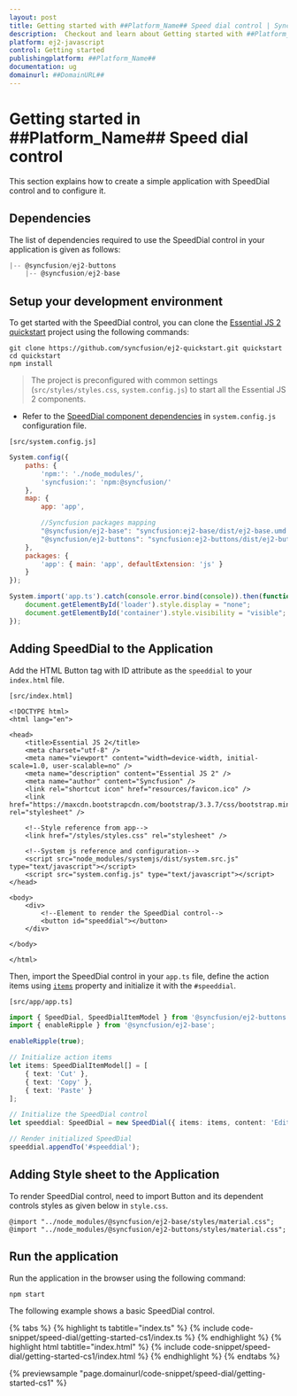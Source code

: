 ```yaml
---
layout: post
title: Getting started with ##Platform_Name## Speed dial control | Syncfusion
description:  Checkout and learn about Getting started with ##Platform_Name## Speed dial control of Syncfusion Essential JS 2 and more details.
platform: ej2-javascript
control: Getting started 
publishingplatform: ##Platform_Name##
documentation: ug
domainurl: ##DomainURL##
---
```


# Getting started in ##Platform_Name## Speed dial control

This section explains how to create a simple application with SpeedDial control and to configure it.

## Dependencies

The list of dependencies required to use the SpeedDial control in your application is given as follows:

```js
|-- @syncfusion/ej2-buttons
    |-- @syncfusion/ej2-base
```

## Setup your development environment

To get started with the SpeedDial control, you can clone the [Essential JS 2 quickstart](https://github.com/syncfusion/ej2-quickstart)
project using the following commands:

```
git clone https://github.com/syncfusion/ej2-quickstart.git quickstart
cd quickstart
npm install
```

> The project is preconfigured with common settings (`src/styles/styles.css`, `system.config.js`) to start all the Essential JS 2 components.

* Refer to the [SpeedDial component dependencies](./getting-started#dependencies) in `system.config.js` configuration file.

`[src/system.config.js]`

```js
System.config({
    paths: {
        'npm:': './node_modules/',
        'syncfusion:': 'npm:@syncfusion/'
    },
    map: {
        app: 'app',

        //Syncfusion packages mapping
        "@syncfusion/ej2-base": "syncfusion:ej2-base/dist/ej2-base.umd.min.js",
        "@syncfusion/ej2-buttons": "syncfusion:ej2-buttons/dist/ej2-buttons.umd.min.js",
    },
    packages: {
        'app': { main: 'app', defaultExtension: 'js' }
    }
});

System.import('app.ts').catch(console.error.bind(console)).then(function () {
    document.getElementById('loader').style.display = "none";
    document.getElementById('container').style.visibility = "visible";
});
```

## Adding SpeedDial to the Application

Add the HTML Button tag with ID attribute as the `speeddial` to your `index.html` file.

`[src/index.html]`

```
<!DOCTYPE html>
<html lang="en">

<head>
    <title>Essential JS 2</title>
    <meta charset="utf-8" />
    <meta name="viewport" content="width=device-width, initial-scale=1.0, user-scalable=no" />
    <meta name="description" content="Essential JS 2" />
    <meta name="author" content="Syncfusion" />
    <link rel="shortcut icon" href="resources/favicon.ico" />
    <link href="https://maxcdn.bootstrapcdn.com/bootstrap/3.3.7/css/bootstrap.min.css" rel="stylesheet" />

    <!--Style reference from app-->
    <link href="/styles/styles.css" rel="stylesheet" />

    <!--System js reference and configuration-->
    <script src="node_modules/systemjs/dist/system.src.js" type="text/javascript"></script>
    <script src="system.config.js" type="text/javascript"></script>
</head>

<body>
    <div>
        <!--Element to render the SpeedDial control-->
        <button id="speeddial"></button>
    </div>

</body>

</html>
```

Then, import the SpeedDial control in your `app.ts` file, define the action items using [`items`](../api/speed-dial/#items) property and initialize it with the `#speeddial`.

`[src/app/app.ts]`

```ts
import { SpeedDial, SpeedDialItemModel } from '@syncfusion/ej2-buttons';
import { enableRipple } from '@syncfusion/ej2-base';

enableRipple(true);

// Initialize action items
let items: SpeedDialItemModel[] = [
    { text: 'Cut' },
    { text: 'Copy' },
    { text: 'Paste' }
];

// Initialize the SpeedDial control
let speeddial: SpeedDial = new SpeedDial({ items: items, content: 'Edit' });

// Render initialized SpeedDial
speeddial.appendTo('#speeddial');
```

## Adding Style sheet to the Application

To render SpeedDial control, need to import Button and its dependent controls styles as given below in `style.css`.

```
@import "../node_modules/@syncfusion/ej2-base/styles/material.css";
@import "../node_modules/@syncfusion/ej2-buttons/styles/material.css";
```

## Run the application

Run the application in the browser using the following command:

```
npm start
```

The following example shows a basic SpeedDial control.

{% tabs %}
{% highlight ts tabtitle="index.ts" %}
{% include code-snippet/speed-dial/getting-started-cs1/index.ts %}
{% endhighlight %}
{% highlight html tabtitle="index.html" %}
{% include code-snippet/speed-dial/getting-started-cs1/index.html %}
{% endhighlight %}
{% endtabs %}
          
{% previewsample "page.domainurl/code-snippet/speed-dial/getting-started-cs1" %}
